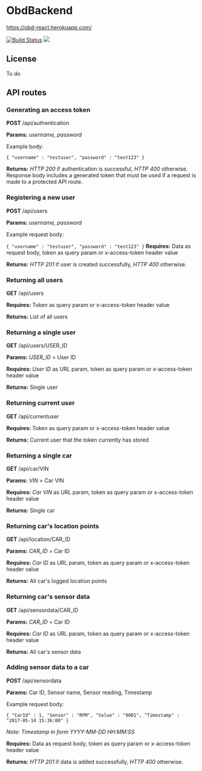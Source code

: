 # ObdBackend

https://obd-react.herokuapp.com/

[![Build Status](https://travis-ci.com/alehuo/ObdBackend.svg?token=gaC7xtybK3sQe2uWiGwx&branch=master)](https://travis-ci.com/alehuo/ObdBackend)
![](https://david-dm.org/alehuo/ObdBackend.svg)

## License

To do

## API routes

### Generating an access token
**POST** /api/authentication

**Params:** *username, password*

Example body:

`
{
  "username" : "testuser",
  "password" : "test123"
}
`

**Returns:** *HTTP 200* if authentication is successful, *HTTP 400* otherwise. Response body includes a generated token that must be used if a request is made to a protected API route.

### Registering a new user
**POST** /api/users

**Params:** *username, password*

Example request body:

`
{
  "username" : "testuser",
  "password" : "test123"
}
`
**Requires:** Data as request body, token as query param or x-access-token header value

**Returns:** *HTTP 201* if user is created successfully, *HTTP 400* otherwise.

### Returning all users
**GET** /api/users

**Requires:** Token as query param or x-access-token header value

**Returns:** List of all users

### Returning a single user
**GET** /api/users/USER_ID

**Params:** *USER_ID* = User ID

**Requires:** *User ID* as URL param, token as query param or x-access-token header value

**Returns:** Single user

### Returning current user
**GET** /api/currentuser

**Requires:** Token as query param or x-access-token header value

**Returns:** Current user that the token currently has stored

### Returning a single car
**GET** /api/car/VIN

**Params:** *VIN* = Car VIN

**Requires:** *Car VIN* as URL param, token as query param or x-access-token header value

**Returns:** Single car

### Returning car's location points
**GET** /api/location/CAR_ID

**Params:** *CAR_ID* = Car ID

**Requires:** *Car ID* as URL param, token as query param or x-access-token header value

**Returns:** All car's logged location points

### Returning car's sensor data
**GET** /api/sensordata/CAR_ID

**Params:** *CAR_ID* = Car ID

**Requires:** *Car ID* as URL param, token as query param or x-access-token header value

**Returns:** All car's sensor data

### Adding sensor data to a car
**POST** /api/sensordata

**Params:** Car ID, Sensor name, Sensor reading, Timestamp

Example request body:

`
{
  "CarId" : 1,
  "Sensor" : "RPM",
  "Value" : "9001",
  "Timestamp" : "2017-05-14 15:36:00"
}
`

*Note: Timestamp in form YYYY-MM-DD HH:MM:SS*

**Requires:** Data as request body, token as query param or x-access-token header value

**Returns:** *HTTP 201* if data is added successfully, *HTTP 400* otherwise.
